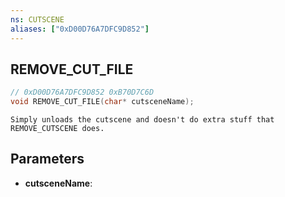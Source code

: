 ```yaml
---
ns: CUTSCENE
aliases: ["0xD00D76A7DFC9D852"]
---
```

## REMOVE_CUT_FILE

```c
// 0xD00D76A7DFC9D852 0xB70D7C6D
void REMOVE_CUT_FILE(char* cutsceneName);
```

```
Simply unloads the cutscene and doesn't do extra stuff that REMOVE_CUTSCENE does.
```

## Parameters
* **cutsceneName**:

